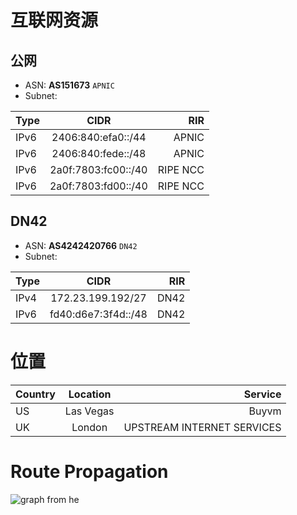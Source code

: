 # 互联网资源
## 公网
- ASN: <strong>AS151673</strong> `APNIC`  
- Subnet: 

| Type          |     CIDR           |  RIR     |
| ------------- | :-----------:      | ----:    |
| IPv6          | 2406:840:efa0::/44 | APNIC    |
| IPv6          | 2406:840:fede::/48 | APNIC    |
| IPv6          | 2a0f:7803:fc00::/40| RIPE NCC |
| IPv6          | 2a0f:7803:fd00::/40| RIPE NCC |

## DN42
- ASN: <strong>AS4242420766</strong> `DN42`  
- Subnet: 

| Type          |     CIDR            |  RIR     |
| ------------- | :-----------:       | ----:    |
| IPv4          | 172.23.199.192/27   | DN42     |
| IPv6          | fd40:d6e7:3f4d::/48 | DN42     |

# 位置

| Country       | Location            | Service                    |
| ------------- | :-----------:       | ----:                      |
| US            | Las Vegas           | Buyvm                      |
| UK            | London              | UPSTREAM INTERNET SERVICES |

# Route Propagation
![graph from he](https://bgp.he.net/graphs/as151673-ipv6.svg)

